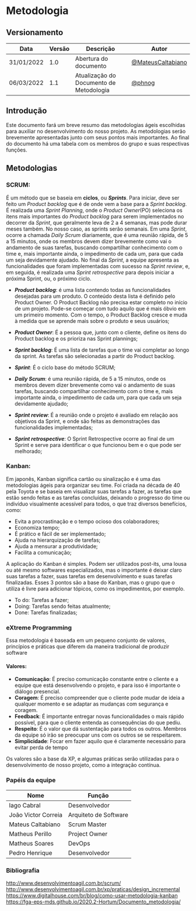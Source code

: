 # Metodologia

## Versionamento
| Data |Versão|Descrição| Autor             |
| ------ | --- | --- | ----------------- |
| 31/01/2022  |1.0|Abertura do documento| [@MateusCaltabiano](https://github.com/MateusCaltabiano) |
| 06/03/2022 | 1.1 | Atualização  do Documento de Metodologia | [@phnog](https://github.com/phnog) | 

## Introdução

Este documento fará um breve resumo das metodologias ágeis escolhidas para auxiliar no
desenvolvimento do nosso projeto. As metodologias serão brevemente apresentadas junto
com seus pontos mais importantes. Ao final do documento há uma tabela com os membros
do grupo e suas respectivas funções.

## Metodologias

### SCRUM:
É um método que se baseia em **ciclos**, ou ***Sprints***. Para iniciar, deve ser feito um
*Product backlog* que é de onde vem a base para a *Sprint backlog*. É realizada uma *Sprint
Planning*, onde o *Product Owner*(PO) seleciona os itens mais importantes do *Product
backlog* para serem implementados no decorrer da *Sprint*, que geralmente leva de 2 a 4
semanas, mas pode durar meses também. No nosso caso, as sprints serão semanais.
Em uma *Sprint*, ocorre a chamada *Daily Scrum* diariamente, que é uma reunião
rápida, de 5 a 15 minutos, onde os membros devem dizer brevemente como vai o
andamento de suas tarefas, buscando compartilhar conhecimento com o time e, mais
importante ainda, o impedimento de cada um, para que cada um seja devidamente
ajudado.
No final da *Sprint*, a equipe apresenta as funcionalidades que foram implementadas
com sucesso na *Sprint review*, e, em seguida, é realizada uma *Sprint retrospective* para
depois iniciar a próxima Sprint, ou, o próximo ciclo.

* ***Product backlog***: é uma lista contendo todas as funcionalidades desejadas para um
produto. O conteúdo desta lista é definido pelo Product Owner. O Product Backlog
não precisa estar completo no início de um projeto. Pode-se começar com tudo
aquilo que é mais óbvio em um primeiro momento. Com o tempo, o Product Backlog
cresce e muda à medida que se aprende mais sobre o produto e seus usuários;

* ***Product Owner***: É a pessoa que, junto com o cliente, define os itens do Product
backlog e os prioriza nas Sprint plannings;

* ***Sprint backlog***: É uma lista de tarefas que o time vai completar ao longo da sprint. As
tarefas são selecionadas a partir do Product backlog.

* ***Sprint***: É o ciclo base do método SCRUM;

* ***Daily Scrum***: é uma reunião rápida, de 5 a 15 minutos, onde os membros devem
dizer brevemente como vai o andamento de suas tarefas, buscando compartilhar
conhecimento com o time e, mais importante ainda, o impedimento de cada um,
para que cada um seja devidamente ajudado;

* ***Sprint review***: É a reunião onde o projeto é avaliado em relação aos objetivos da
Sprint, e onde são feitas as demonstrações das funcionalidades implementadas;

* ***Sprint retrospective***: O Sprint Retrospective ocorre ao final de um Sprint e serve para
identificar o que funcionou bem e o que pode ser melhorado;

### Kanban:

Em japonês, Kanban significa cartão ou sinalização e é uma das metodologias
ágeis para organizar seu time. Foi criada na década de 40 pela Toyota e se baseia em
visualizar suas tarefas a fazer, as tarefas que estão sendo feitas e as tarefas concluídas,
deixando o progresso do time ou indivíduo visualmente acessível para todos, o que traz
diversos benefícios, como:

* Evita a procrastinação e o tempo ocioso dos colaboradores;
* Economiza tempo;
* É prático e fácil de ser implementado;
* Ajuda na hierarquização de tarefas;
* Ajuda a mensurar a produtividade;
* Facilita a comunicação;

A aplicação do Kanban é simples. Podem ser utilizados post-its, uma lousa ou até mesmo
softwares especializados, mas o importante é deixar claro suas tarefas a fazer, suas tarefas
em desenvolvimento e suas tarefas finalizadas. Esses 3 pontos são a base do Kanban, mas o
grupo que o utiliza é livre para adicionar tópicos, como os impedimentos, por exemplo.

* To do: Tarefas a fazer;
* Doing: Tarefas sendo feitas atualmente;
* Done: Tarefas finalizadas;

### eXtreme Programming

Essa metodologia é baseada em um pequeno conjunto de
valores, princípios e práticas que diferem da maneira tradicional de produzir software

#### Valores:

* **Comunicação**: É preciso comunicação constante entre o cliente e a equipe que está
desenvolvendo o projeto, e para isso é importante o diálogo presencial.
* **Coragem**: É preciso compreender que o cliente pode mudar de ideia a qualquer
momento e se adaptar as mudanças com segurança e coragem.
* **Feedback**: É importante entregar novas funcionalidades o mais rápido possível, para
que o cliente entenda as consequências do que pediu.
* **Respeito**: É o valor que dá sustentação para todos os outros. Membros da equipe só
irão se preocupar uns com os outros se se respeitarem.
* **Simplicidade**: Focar em fazer aquilo que é claramente necessário para evitar perda
de tempo

Os valores são a base da XP, e algumas práticas serão utilizadas para o desenvolvimento de
nosso projeto, como a integração contínua.

### Papéis da equipe



| Nome                | Função                |
| ------------------- | --------------------- |
| Iago Cabral         | Desenvolvedor         |
| João Victor Correia | Arquiteto de Software |
| Mateus Caltabiano   | Scrum Master          |
| Matheus Perillo     | Project Owner         |
| Matheus Soares      | DevOps                |
| Pedro Henrique      | Desenvolvedor         |

### Bibliografia

http://www.desenvolvimentoagil.com.br/scrum/
http://www.desenvolvimentoagil.com.br/xp/praticas/design_incremental
https://www.digitalhouse.com/br/blog/como-usar-metodologia-kanban
https://fga-eps-mds.github.io/2020.2-Hortum/Documento_metodologia/

